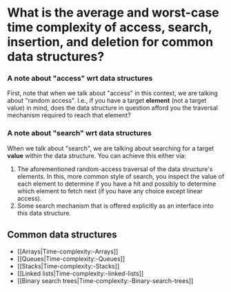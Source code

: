 # What is the average and worst-case time complexity of access, search, insertion, and deletion for common data structures?

### A note about "access" wrt data structures
First, note that when we talk about "access" in this context, we are talking about "random access". I.e., if you have a target **element** (not a target value) in mind, does the data structure in question afford you the traversal mechanism required to reach that element?

### A note about "search" wrt data structures
When we talk about "search", we are talking about searching for a target **value** within the data structure. You can achieve this either via:

1. The aforementioned random-access traversal of the data structure's elements. In this,  more common style of search, you inspect the value of each element to determine if you have a hit and possibly to determine which element to fetch next (if you have any choice except linear access).
1. Some search mechanism that is offered explicitly as an interface into  this data structure.

## Common data structures

* [[Arrays|Time-complexity:-Arrays]]
* [[Queues|Time-complexity:-Queues]]
* [[Stacks|Time-complexity:-Stacks]]
* [[Linked lists|Time-complexity:-linked-lists]]
* [[Binary search trees|Time-complexity:-Binary-search-trees]]

